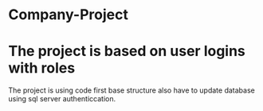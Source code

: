 # Company-Project

# The project is based on user logins with roles 
The project is using code first base structure also have to update database using sql server authenticcation.
